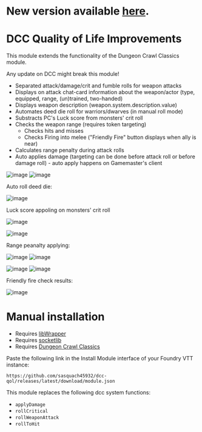 # New version available [here](https://github.com/tonyrobots/dcc-qol).

# DCC Quality of Life Improvements

This module extends the functionality of the Dungeon Crawl Classics module.

Any update on DCC might break this module!

* Separated attack/damage/crit and fumble rolls for weapon attacks
* Displays on attack chat-card information about the weapon/actor (type, equipped, range, (un)trained, two-handed)
* Displays weapon description (weapon.system.description.value)
* Automates deed die roll for warriors/dwarves (in manual roll mode)
* Substracts PC's Luck score from monsters' crit roll
* Checks the weapon range (requires token targeting)
  * Checks hits and misses
  * Checks Firing into melee ("Friendly Fire" button displays when ally is near)
* Calculates range penalty during attack rolls
* Auto applies damage (targeting can be done before attack roll or before damage roll) - auto apply happens on Gamemaster's client 

![image](https://github.com/sasquach45932/dcc-qol/assets/92884040/de00db42-eab4-491f-afca-244f742be62a)
![image](https://github.com/sasquach45932/dcc-qol/assets/92884040/786a457a-31a2-4733-b3e7-ba2d75e1c2f9)

Auto roll deed die:

![image](https://github.com/sasquach45932/dcc-qol/assets/92884040/46296610-6d7d-45e5-b7ad-52a167b64f3f)

Luck score appoling on monsters' crit roll

![image](https://github.com/sasquach45932/dcc-qol/assets/92884040/2b8601cd-c823-4f22-b9ab-e7ecdbfb2af6)

![image](https://github.com/sasquach45932/dcc-qol/assets/92884040/e1475ec2-f5d3-467d-a02a-dcac9e565d70)


Range peanalty applying:

![image](https://github.com/sasquach45932/dcc-qol/assets/92884040/e7961451-b345-4942-ba20-c310cac1a0f5)
![image](https://github.com/sasquach45932/dcc-qol/assets/92884040/a1fc425b-f3b5-4868-8804-6a80675ef583)

![image](https://github.com/sasquach45932/dcc-qol/assets/92884040/d2a8fd9b-416a-4d9d-a76e-2bff4710d926)
![image](https://github.com/sasquach45932/dcc-qol/assets/92884040/29d17718-d728-4f5f-be8c-dd95567edf43)

Friendly fire check results:

![image](https://github.com/sasquach45932/dcc-qol/assets/92884040/3e1afbc4-5274-4fa6-b43f-2ac7c6269d50)



# Manual installation

- Requires [libWrapper](https://foundryvtt.com/packages/lib-wrapper)
- Requires [socketlib](https://foundryvtt.com/packages/socketlib)
- Requires [Dungeon Crawl Classics](https://foundryvtt.com/packages/dcc)


Paste the following link in the Install Module interface of your Foundry VTT instance:

`https://github.com/sasquach45932/dcc-qol/releases/latest/download/module.json`

This module replaces the following dcc system functions:

* `applyDamage`
* `rollCritical`
* `rollWeaponAttack`
* `rollToHit`
